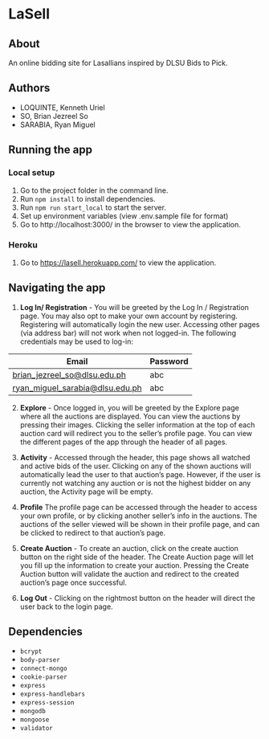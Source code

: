 # LaSell

## About
An online bidding site for Lasallians inspired by DLSU Bids to Pick.

## Authors

* LOQUINTE, Kenneth Uriel
* SO, Brian Jezreel So
* SARABIA, Ryan Miguel

## Running the app

### Local setup
1. Go to the project folder in the command line.
2. Run `npm install` to install dependencies.
3. Run `npm run start_local` to start the server.
4. Set up environment variables (view .env.sample file for format)
5. Go to http://localhost:3000/ in the browser to view the application.

### Heroku
1. Go to https://lasell.herokuapp.com/ to view the application.


## Navigating the app

1. **Log In/ Registration** - You will be greeted by the Log In / Registration page. You may also opt to make your own account by registering. Registering will automatically login the new user. Accessing other pages (via address bar) will not work when not logged-in. The following credentials may be used to log-in:

| Email                          | Password |
|--------------------------------|------------|
| brian_jezreel_so@dlsu.edu.ph  | abc      | 
| ryan_miguel_sarabia@dlsu.edu.ph | abc      | 


2. **Explore** - Once logged in, you will be greeted by the Explore page where all the auctions are displayed. You can view the auctions by pressing their images. Clicking the seller information at the top of each auction card will redirect you to the seller’s profile page. You can view the different pages of the app through the header of all pages.

3. **Activity** - Accessed through the header, this page shows all watched and active bids of the user. Clicking on any of the shown auctions  will automatically lead the user to that auction’s page. However, if the user is currently not watching any auction or is not the highest bidder on any auction, the Activity page will be empty.

4. **Profile** The profile page can be accessed through the header to access your own profile, or by clicking another seller’s info in the auctions. The auctions of the seller viewed will be shown in their profile page, and can be clicked to redirect to that auction’s page.

5. **Create Auction** - To create an auction, click on the create auction button on the right side of the header. The Create Auction page will let you fill up the information to create your auction. Pressing the Create Auction button will validate the auction and redirect to the created auction’s page once successful.

6. **Log Out** - Clicking on the rightmost button on the header will direct the user back to the login page.

## Dependencies
  * `bcrypt`
  * `body-parser`
  * `connect-mongo`
  * `cookie-parser`
  * `express`
  * `express-handlebars`
  * `express-session`
  * `mongodb`
  * `mongoose`
  * `validator`
